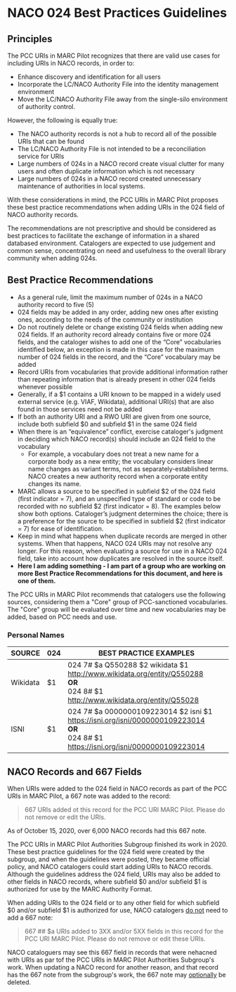 # NACO 024 Best Practices Guidelines  

## Principles  
The PCC URIs in MARC Pilot recognizes that there are valid use cases for including URIs in NACO records, in order to:  
- Enhance discovery and identification for all users  
- Incorporate the LC/NACO Authority File into the identity management environment  
- Move the LC/NACO Authority File away from the single-silo environment of authority control.  

However, the following is equally true:  
- The NACO authority records is not a hub to record all of the possible URIs that can be found  
- The LC/NACO Authority File is not intended to be a reconciliation service for URIs  
- Large numbers of 024s in a NACO record create visual clutter for many users and often duplicate information which is not necessary  
- Large numbers of 024s in a NACO record created unnecessary maintenance of authorities in local systems.  

With these considerations in mind, the PCC URIs in MARC Pilot proposes these best practice recommendations when adding URIs in the 024 field of NACO authority records.  

The recommendations are not prescriptive and should be considered as best practices to facilitate the exchange of information in a shared databased environment. Catalogers are expected to use judgement and common sense, concentrating on need and usefulness to the overall library community when adding 024s.  

## Best Practice Recommendations  
- As a general rule, limit the maximum number of 024s in a NACO authority record to five (5)  
- 024 fields may be added in any order, adding new ones after existing ones, according to the needs of the community or institution  
- Do not routinely delete or change existing 024 fields when adding new 024 fields. If an authority record already contains five or more 024 fields, and the cataloger wishes to add one of the “Core” vocabularies identified below, an exception is made in this case for the maximum number of 024 fields in the record, and the “Core” vocabulary may be added  
- Record URIs from vocabularies that provide additional information rather than repeating information that is already present in other 024 fields whenever possible  
- Generally, if a $1 contains a URI known to be mapped in a widely used external service (e.g. VIAF, Wikidata), additional URI(s) that are also found in those services need not be added  
- If both an authority URI and a RWO URI are given from one source, include both subfield $0 and subfield $1 in the same 024 field  
- When there is an “equivalence” conflict, exercise cataloger's judgment in deciding which NACO record(s) should include an 024 field to the vocabulary  
  - For example, a vocabulary does not treat a new name for a corporate body as a new entity; the vocabulary considers linear name changes as variant terms, not as separately-established terms. NACO creates a new authority record when a corporate entity changes its name.  
- MARC allows a source to be specified in subfield $2 of the 024 field (first indicator = 7), and an unspecified type of standard or code to be recorded with no subfield $2 (first indicator = 8). The examples below show both options. Cataloger’s judgment determines the choice; there is a preference for the source to be specified in subfield $2 (first indicator = 7) for ease of identification.  
- Keep in mind what happens when duplicate records are merged in other systems. When that happens, NACO 024 URIs may not resolve any longer. For this reason, when evaluating a source for use in a NACO 024 field, take into account how duplicates are resolved in the source itself.
- **Here I am adding something - I am part of a group who are working on more Best Practice Recommendations for this document, and here is one of them.**

The PCC URIs in MARC Pilot recommends that catalogers use the following sources, considering them a "Core" group of PCC-sanctioned vocabularies. The "Core" group will be evaluated over time and new vocabularies may be added, based on PCC needs and use.  

### Personal Names  
|  SOURCE  | 024 |                        BEST PRACTICE EXAMPLES                                  |  
| ---- | --- | --- |
| Wikidata | $1  | 024 7# $a Q550288 $2 wikidata $1 http://www.wikidata.org/entity/Q550288<br>**OR**<br/>024 8# $1 http://www.wikidata.org/entity/Q55028 |  
|   ISNI   | $1  | 024 7# $a 0000000109223014 $2 isni $1 https://isni.org/isni/0000000109223014<br>**OR**</br>024 8# $1 https://isni.org/isni/0000000109223014                               |    


## NACO Records and 667 Fields  

When URIs were added to the 024 field in NACO records as part of the PCC URIs in MARC Pilot, a 667 note was added to the record:  

> 667   URIs added ot this record for the PCC URI MARC Pilot. Please do not remove or edit the URIs.  

As of October 15, 2020, over 6,000 NACO records had this 667 note.  

The PCC URIs in MARC Pilot Authorities Subgroup finished its work in 2020. These best practice guidelines for the 024 field were created by the subgroup, and when the guidelines were posted, they became official policy, and NACO catalogers could start adding URIs to NACO records. Although the guidelines address the 024 field, URIs may also be added to other fields in NACO records, where subfield $0 and/or subfield $1 is 
authorized for use by the MARC Authority Format.  

When adding URIs to the 024 field or to any other field for which subfield $0 and/or subfield $1 is authorized for use, NACO catalogers <ins>do not</ins> need to add a 667 note:  
> 667 ## $a URIs added to 3XX and/or 5XX fields in this record for the PCC URI MARC Pilot. Please do not remove or edit these URIs.  

NACO cataloguers may see this 667 field in records that were nehacned with URIs as par tof the PCC URIs in MARC Pilot Authorities Subgroup's work. When updating a NACO record for another reason, and that record has the 667 note from the subgroup's work, the 667 note may <ins>optionally</ins> be deleted.
